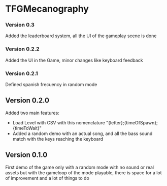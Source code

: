 # TFGMecanography
### Version 0.3
Added the leaderboard system, all the UI of the gameplay scene is done
### Version 0.2.2
Added the UI in the Game, minor changes like keyboard feedback
### Version 0.2.1
Defined spanish frecuency in random mode
## Version 0.2.0
Added two main features:
- Load Level with CSV with this nomenclature "{letter};{timeOfSpawn};{timeToWait}"
- Added a random demo with an actual song, and all the bass sound match with the keys reaching the keyboard

## Version 0.1.0
First demo of the game only with a random mode with no sound or real assets but with the gameloop of the mode playable, there is space for a lot of improvement and a lot of things to do